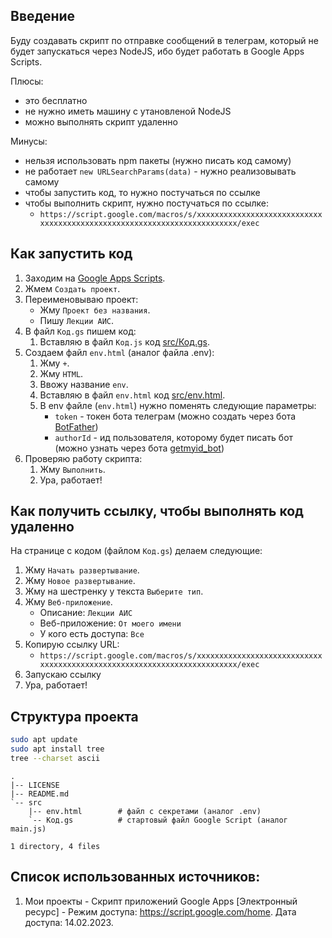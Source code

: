 ## Введение

Буду создавать скрипт по отправке сообщений в телеграм,
который не будет запускаться через NodeJS,
ибо будет работать в Google Apps Scripts.

Плюсы:
- это бесплатно
- не нужно иметь машину с утановленой NodeJS
- можно выполнять скрипт удаленно

Минусы:
- нельзя использовать npm пакеты (нужно писать код самому)
- не работает `new URLSearchParams(data)` - нужно реализовывать самому
- чтобы запустить код, то нужно постучаться по ссылке
- чтобы выполнить скрипт, нужно постучаться по ссылке:
    - `https://script.google.com/macros/s/xxxxxxxxxxxxxxxxxxxxxxxxxxxxxxxxxxxxxxxxxxxxxxxxxxxxxxxxxxxxxxxxxxxxxxxx/exec`

## Как запустить код

1. Заходим на [Google Apps Scripts](https://script.google.com/home).
1. Жмем `Создать проект`.
1. Переименовываю проект:
    - Жму `Проект без названия`.
    - Пишу `Лекции АИС`.
1. В файл `Код.gs` пишем код:
    1. Вставляю в файл `Код.js` код [src/Код.gs](src/%D0%9A%D0%BE%D0%B4.gs).
1. Создаем файл `env.html` (аналог файла .env):
    1. Жму `+`.
    1. Жму `HTML`.
    1. Ввожу название `env`.
    1. Вставляю в файл `env.html` код [src/env.html](src/env.html).
    1. В env файле (`env.html`) нужно поменять следующие параметры:
        - `token` - токен бота телеграм (можно создать через бота [BotFather](https://t.me/BotFather))
        - `authorId` - ид пользователя, которому будет писать бот (можно узнать через бота [getmyid_bot](https://t.me/getmyid_bot))
1. Проверяю работу скрипта:
    1. Жму `Выполнить`.
    1. Ура, работает!

## Как получить ссылку, чтобы выполнять код удаленно

На странице с кодом (файлом `Код.gs`) делаем следующие:
1. Жму `Начать развертывание`.
1. Жму `Новое развертывание`.
1. Жму на шестренку у текста `Выберите тип`.
1. Жму `Веб-приложение`.
    - Описание: `Лекции АИС`
    - Веб-приложение: `От моего имени`
    - У кого есть доступа: `Все`
1. Копирую ссылку URL:
    - `https://script.google.com/macros/s/xxxxxxxxxxxxxxxxxxxxxxxxxxxxxxxxxxxxxxxxxxxxxxxxxxxxxxxxxxxxxxxxxxxxxxxx/exec`
1. Запускаю ссылку
1. Ура, работает!

## Структура проекта

```bash
sudo apt update
sudo apt install tree
tree --charset ascii
```

```
.
|-- LICENSE
|-- README.md
`-- src
    |-- env.html        # файл с секретами (аналог .env)
    `-- Код.gs          # стартовый файл Google Script (аналог main.js)

1 directory, 4 files
```

## Список использованных источников:
1. Мои проекты - Скрипт приложений Google Apps
    [Электронный ресурс] -
    Режим доступа:
    https://script.google.com/home.
    Дата доступа:
    14.02.2023.
